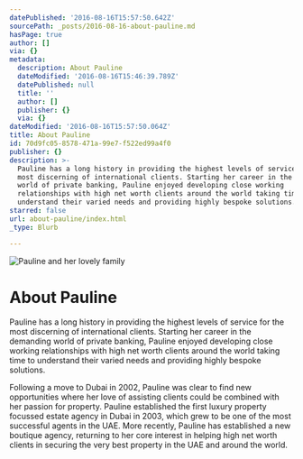 ```yaml
---
datePublished: '2016-08-16T15:57:50.642Z'
sourcePath: _posts/2016-08-16-about-pauline.md
hasPage: true
author: []
via: {}
metadata:
  description: About Pauline
  dateModified: '2016-08-16T15:46:39.789Z'
  datePublished: null
  title: ''
  author: []
  publisher: {}
  via: {}
dateModified: '2016-08-16T15:57:50.064Z'
title: About Pauline
id: 70d9fc05-8578-471a-99e7-f522ed99a4f0
publisher: {}
description: >-
  Pauline has a long history in providing the highest levels of service for the
  most discerning of international clients. Starting her career in the demanding
  world of private banking, Pauline enjoyed developing close working
  relationships with high net worth clients around the world taking time to
  understand their varied needs and providing highly bespoke solutions.
starred: false
url: about-pauline/index.html
_type: Blurb

---
```

![Pauline and her lovely family](https://the-grid-user-content.s3-us-west-2.amazonaws.com/6d393dab-0c2b-4827-a416-a4c429b68e88.jpg)

# About Pauline

Pauline has a long history in providing the highest levels of service for the most discerning of international clients. Starting her career in the demanding world of private banking, Pauline enjoyed developing close working relationships with high net worth clients around the world taking time to understand their varied needs and providing highly bespoke solutions.

Following a move to Dubai in 2002, Pauline was clear to find new opportunities where her love of assisting clients could be combined with her passion for property. Pauline established the first luxury property focussed estate agency in Dubai in 2003, which grew to be one of the most successful agents in the UAE. More recently, Pauline has established a new boutique agency, returning to her core interest in helping high net worth clients in securing the very best property in the UAE and around the world.